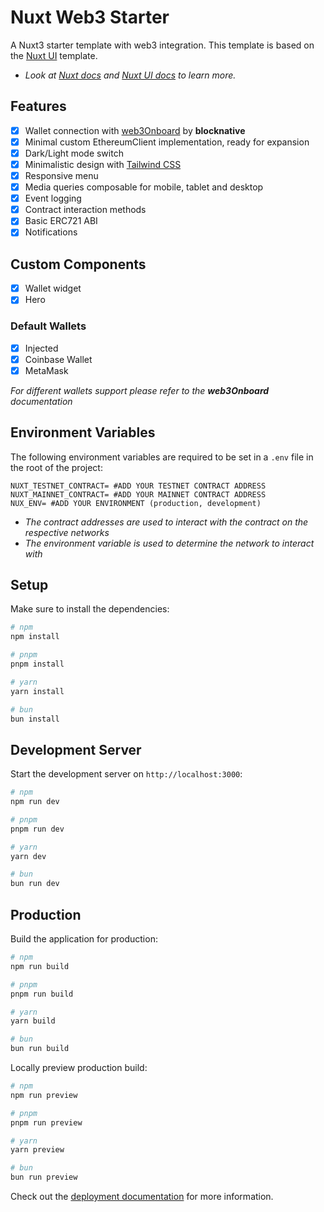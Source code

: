 # Nuxt Web3 Starter
A Nuxt3 starter template with web3 integration.
This template is based on the [Nuxt UI](https://ui.nuxt.com) template.

- _Look at [Nuxt docs](https://nuxt.com/docs/getting-started/introduction) and [Nuxt UI docs](https://ui.nuxt.com) to learn more._

## Features
- [x] Wallet connection with [web3Onboard](https://onboard.blocknative.com/docs/overview/introduction#features) by **blocknative**
- [x] Minimal custom EthereumClient implementation, ready for expansion
- [x] Dark/Light mode switch
- [x] Minimalistic design with [Tailwind CSS](https://tailwindcss.com)
- [x] Responsive menu
- [x] Media queries composable for mobile, tablet and desktop
- [x] Event logging
- [x] Contract interaction methods
- [x] Basic ERC721 ABI
- [x] Notifications

## Custom Components
- [x] Wallet widget
- [x] Hero

### Default Wallets
- [x] Injected
- [x] Coinbase Wallet
- [x] MetaMask

_For different wallets support please refer to the **web3Onboard** documentation_

## Environment Variables
The following environment variables are required to be set in a `.env` file in the root of the project:
```dotenv
NUXT_TESTNET_CONTRACT= #ADD YOUR TESTNET CONTRACT ADDRESS
NUXT_MAINNET_CONTRACT= #ADD YOUR MAINNET CONTRACT ADDRESS
NUX_ENV= #ADD YOUR ENVIRONMENT (production, development)
```
- _The contract addresses are used to interact with the contract on the respective networks_
- _The environment variable is used to determine the network to interact with_


## Setup

Make sure to install the dependencies:

```bash
# npm
npm install

# pnpm
pnpm install

# yarn
yarn install

# bun
bun install
```

## Development Server

Start the development server on `http://localhost:3000`:

```bash
# npm
npm run dev

# pnpm
pnpm run dev

# yarn
yarn dev

# bun
bun run dev
```

## Production

Build the application for production:

```bash
# npm
npm run build

# pnpm
pnpm run build

# yarn
yarn build

# bun
bun run build
```

Locally preview production build:

```bash
# npm
npm run preview

# pnpm
pnpm run preview

# yarn
yarn preview

# bun
bun run preview
```

Check out the [deployment documentation](https://nuxt.com/docs/getting-started/deployment) for more information.
